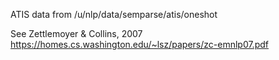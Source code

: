 ATIS data from /u/nlp/data/semparse/atis/oneshot

See Zettlemoyer & Collins, 2007
https://homes.cs.washington.edu/~lsz/papers/zc-emnlp07.pdf
